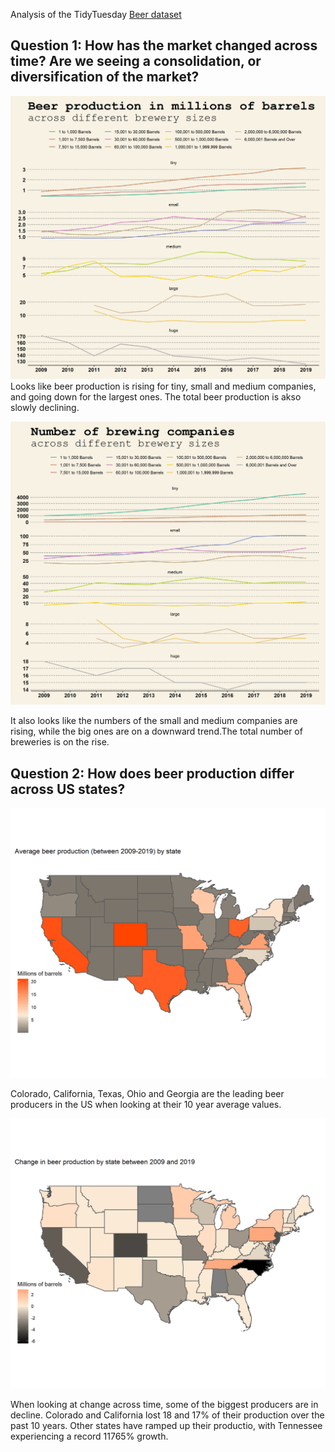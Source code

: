 Analysis of the TidyTuesday [Beer dataset](https://github.com/rfordatascience/tidytuesday/blob/master/data/2020/2020-03-31/readme.md)

## Question 1: How has the market changed across time? Are we seeing a consolidation, or diversification of the market?

![changes across time](https://github.com/EvaMurzyn/TidyTuesdays/blob/master/2020-03-31_Beer/beer_production.png) <!-- .element height="40%" width="40%" -->
Looks like beer production is rising for tiny, small and medium companies, and going down for the largest ones. The total beer production is akso slowly declining.

![changes across time](https://github.com/EvaMurzyn/TidyTuesdays/blob/master/2020-03-31_Beer/beer_companies.png) <!-- .element height="40%" width="40%" -->

It also looks like the numbers of the small and medium companies are rising, while the big ones are on a downward trend.The total number of breweries is on the rise.

## Question 2: How does beer production differ across US states?

![changes across time](https://github.com/EvaMurzyn/TidyTuesdays/blob/master/2020-03-31_Beer/beer_states_average.png) <!-- .element height="40%" width="40%" -->

Colorado, California, Texas, Ohio and Georgia are the leading beer producers in the US when looking at their 10 year average values.

![changes across time](https://github.com/EvaMurzyn/TidyTuesdays/blob/master/2020-03-31_Beer/beer_states_change.png) <!-- .element height="40%" width="40%" -->

When looking at change across time, some of the biggest producers are in decline. Colorado and California lost 18 and 17% of their production over the past 10 years. Other states have ramped up their productio, with Tennessee experiencing a record 11765% growth.
